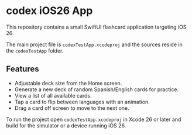 # codex iOS26 App

This repository contains a small SwiftUI flashcard application targeting iOS 26.

The main project file is `codexTestApp.xcodeproj` and the sources reside in the
`codexTestApp` folder.

## Features
- Adjustable deck size from the Home screen.
- Generate a new deck of random Spanish/English cards for practice.
- View a list of all available cards.
- Tap a card to flip between languages with an animation.
- Drag a card off screen to move to the next one.

To run the project open `codexTestApp.xcodeproj` in Xcode 26 or later and build
for the simulator or a device running iOS 26.
